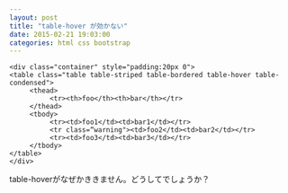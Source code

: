 ```yaml
---
layout: post
title: "table-hover が効かない"
date: 2015-02-21 19:03:00
categories: html css bootstrap
---
```

<pre><code>&lt;div class="container" style="padding:20px 0"&gt;
&lt;table class="table table-striped table-bordered table-hover table-condensed"&gt;
     &lt;thead&gt;
          &lt;tr&gt;&lt;th&gt;foo&lt;/th&gt;&lt;th&gt;bar&lt;/th&gt;&lt;/tr&gt;
     &lt;/thead&gt;
     &lt;tbody&gt;
          &lt;tr&gt;&lt;td&gt;foo1&lt;/td&gt;&lt;td&gt;bar1&lt;/td&gt;&lt;/tr&gt;
          &lt;tr class=“warning"&gt;&lt;td&gt;foo2&lt;/td&gt;&lt;td&gt;bar2&lt;/td&gt;&lt;/tr&gt;
          &lt;tr&gt;&lt;td&gt;foo3&lt;/td&gt;&lt;td&gt;bar3&lt;/td&gt;&lt;/tr&gt;
     &lt;/tbody&gt;
&lt;/table&gt;
&lt;/div&gt;
</code></pre>

<p>table-hoverがなぜかききません。どうしてでしょうか？</p>
